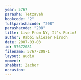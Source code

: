 ```yaml
---
year: 5767
parasha: Tetzaveh
bookcode: "2"
fullparashacode: "208"
parashacode: "208"
title: Live From NY, It's Purim!
author: Rabbi Eliezer Hirsch
date: 2007-03-03
id: 57672081
filename: 5767-208-1
layout: audio
moment: 
shabbat: Zachor
occasion: 
---
```

